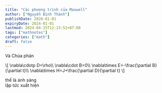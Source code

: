 ```yaml
---
title: "Các phương trình của Maxwell"
author: ["Nguyễn Bình Thành"]
publishDate: 2020-01-01
expiryDate: 2024-01-01
lastmod: 2024-04-15T12:23:52+07:00
tags: ["mathnotes"]
categories: ["math"]
draft: false
---
```


Và Chúa phán

\\[ \nabla\cdotp D=\rho\\\\
\nabla\cdot B=0\\\\
\nabla\times E=-\frac{\partial B}{\partial t}\\\\
\nabla\times H=J+\frac{\partial D}{\partial t}
\\]

thế là ánh sáng<br />
lập tức xuất hiện
